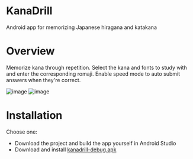# KanaDrill
Android app for memorizing Japanese hiragana and katakana

# Overview
Memorize kana through repetition.
Select the kana and fonts to study with and enter the corresponding romaji. Enable speed mode to auto submit answers when they're correct.

![image](https://i.imgur.com/lDvyFNw.png)
![image](https://i.imgur.com/VzbqOFd.png)

# Installation
Choose one:
* Download the project and build the app yourself in Android Studio
* Download and install [kanadrill-debug.apk](kanadrill-debug.apk)

